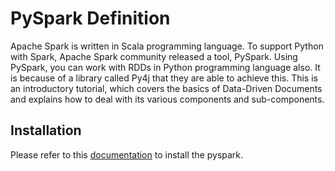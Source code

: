 # PySpark Definition
Apache Spark is written in Scala programming language. To support Python with Spark, Apache Spark community released a tool, PySpark. Using PySpark, you can work with RDDs in Python programming language also. It is because of a library called Py4j that they are able to achieve this. This is an introductory tutorial, which covers the basics of Data-Driven Documents and explains how to deal with its various components and sub-components.

## Installation
Please refer to this [documentation](pyspark-installation/README.md) to install the pyspark.

